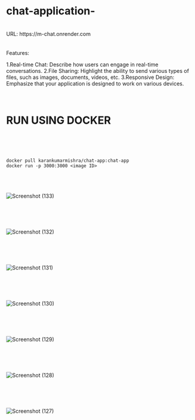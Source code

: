 # chat-application-
<br>
URL: https://m-chat.onrender.com
<br><br><br>
Features:

1.Real-time Chat: Describe how users can engage in real-time conversations.
2.File Sharing: Highlight the ability to send various types of files, such as images, documents, videos, etc.
3.Responsive Design: Emphasize that your application is designed to work on various devices.
<br><br><br>
# RUN USING DOCKER
<br><br><br>
```
docker pull karankumarmishra/chat-app:chat-app
docker run -p 3000:3000 <image ID>
```
<br><br><br>
![Screenshot (133)](https://github.com/Karan-Kumar-Mishra/chat-application-/assets/93134411/4a66c9b8-0428-4033-8038-12fee59294e4)

<br><br><br>

![Screenshot (132)](https://github.com/Karan-Kumar-Mishra/chat-application-/assets/93134411/5775b6d7-bb19-46b2-811d-c68c42b8a296)

<br><br><br>

![Screenshot (131)](https://github.com/Karan-Kumar-Mishra/chat-application-/assets/93134411/9bf8b2b7-1ee4-40ce-a57e-6cf7173b83ee)

<br><br><br>

![Screenshot (130)](https://github.com/Karan-Kumar-Mishra/chat-application-/assets/93134411/1ab93c85-2bcc-4f6e-956b-f610dcb0e80a)

<br><br><br>

![Screenshot (129)](https://github.com/Karan-Kumar-Mishra/chat-application-/assets/93134411/e3a4c955-4f98-4cc3-97b5-059684636fe2)

<br><br><br>

![Screenshot (128)](https://github.com/Karan-Kumar-Mishra/chat-application-/assets/93134411/7a25f2b5-b19d-4614-8af9-cffca49325ab)

<br><br><br>

![Screenshot (127)](https://github.com/Karan-Kumar-Mishra/chat-application-/assets/93134411/1503a6ba-2a99-44e6-a6df-c55f9bd75525)

<br><br><br>
